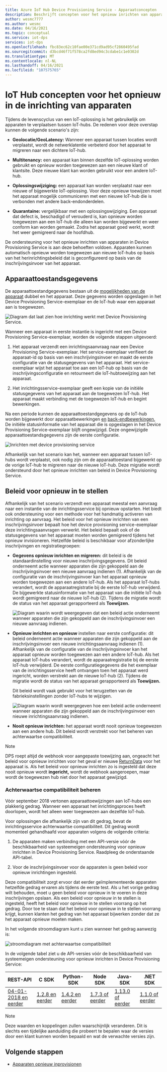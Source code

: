 ```yaml
---
title: Azure IoT Hub Device Provisioning Service - Apparaatconcepten
description: Beschrijft concepten voor het opnieuw inrichten van apparaten voor Azure IoT Hub Device Provisioning Service (DPS)
author: wesmc7777
ms.author: wesmc
ms.date: 04/16/2021
ms.topic: conceptual
ms.service: iot-dps
services: iot-dps
ms.openlocfilehash: fbc83ec62c10fae00e371cd9ad95cf2860495fad
ms.sourcegitcommit: d3bcd46f71f578ca2fd8ed94c3cdabe1c1e0302d
ms.translationtype: MT
ms.contentlocale: nl-NL
ms.lasthandoff: 04/16/2021
ms.locfileid: "107575765"
---
```

# <a name="iot-hub-device-reprovisioning-concepts"></a>IoT Hub concepten voor het opnieuw in de inrichting van apparaten

Tijdens de levenscyclus van een IoT-oplossing is het gebruikelijk om apparaten te verplaatsen tussen IoT-hubs. De redenen voor deze overstap kunnen de volgende scenario's zijn:

* **Geolocatie/GeoLatency:** Wanneer een apparaat tussen locaties wordt verplaatst, wordt de netwerklatentie verbeterd door het apparaat te migreren naar een dichtere IoT-hub.

* **Multitenancy:** een apparaat kan binnen dezelfde IoT-oplossing worden gebruikt en opnieuw worden toegewezen aan een nieuwe klant of klantsite. Deze nieuwe klant kan worden gebruikt voor een andere IoT-hub.

* **Oplossingswijziging:** een apparaat kan worden verplaatst naar een nieuwe of bijgewerkte IoT-oplossing. Voor deze opnieuw toewijzen moet het apparaat mogelijk communiceren met een nieuwe IoT-hub die is verbonden met andere back-endonderdelen.

* **Quarantaine:** vergelijkbaar met een oplossingswijziging. Een apparaat dat defect is, beschadigd of verouderd is, kan opnieuw worden toegewezen aan een IoT-hub die alleen kan worden bijgewerkt en weer conform kan worden gemaakt. Zodra het apparaat goed werkt, wordt het weer gemigreerd naar de hoofdhub.

De ondersteuning voor het opnieuw inrichten van apparaten in Device Provisioning Service is aan deze behoeften voldoen. Apparaten kunnen automatisch opnieuw worden toegewezen aan nieuwe IoT-hubs op basis van het herinrichtingsbeleid dat is geconfigureerd op basis van de inschrijvingsinvoer van het apparaat.

## <a name="device-state-data"></a>Apparaattoestandsgegevens

De apparaattoestandgegevens bestaan uit de [mogelijkheden van de apparaat](../iot-hub/iot-hub-devguide-device-twins.md) dubbel en het apparaat. Deze gegevens worden opgeslagen in het Device Provisioning Service-exemplaar en de IoT-hub waar een apparaat aan is toegewezen.

![Diagram dat laat zien hoe inrichting werkt met Device Provisioning Service.](./media/concepts-device-reprovisioning/dps-provisioning.png)

Wanneer een apparaat in eerste instantie is ingericht met een Device Provisioning Service-exemplaar, worden de volgende stappen uitgevoerd:

1. Het apparaat verzendt een inrichtingsaanvraag naar een Device Provisioning Service-exemplaar. Het service-exemplaar verifieert de apparaat-id op basis van een inschrijvingsinvoer en maakt de eerste configuratie van de statusgegevens van het apparaat. Het service-exemplaar wijst het apparaat toe aan een IoT-hub op basis van de inschrijvingsconfiguratie en retourneert die IoT-hubtoewijzing aan het apparaat.

2. Het inrichtingsservice-exemplaar geeft een kopie van de initiële statusgegevens van het apparaat aan de toegewezen IoT-hub. Het apparaat maakt verbinding met de toegewezen IoT-hub en begint bewerkingen.

Na een periode kunnen de apparaattoestandgegevens op de IoT-hub worden bijgewerkt door apparaatbewerkingen [en](../iot-hub/iot-hub-devguide-device-twins.md#device-operations) [back-endbewerkingen.](../iot-hub/iot-hub-devguide-device-twins.md#back-end-operations) De initiële statusinformatie van het apparaat die is opgeslagen in het Device Provisioning Service-exemplaar blijft ongewijzigd. Deze ongewijzigde apparaattoestandsgegevens zijn de eerste configuratie.

![Inrichten met device provisioning service](./media/concepts-device-reprovisioning/dps-provisioning-2.png)

Afhankelijk van het scenario kan het, wanneer een apparaat tussen IoT-hubs wordt verplaatst, ook nodig zijn om de apparaattoestand bijgewerkt op de vorige IoT-hub te migreren naar de nieuwe IoT-hub. Deze migratie wordt ondersteund door het opnieuw inrichten van beleid in Device Provisioning Service.

## <a name="reprovisioning-policies"></a>Beleid voor opnieuw in te stellen

Afhankelijk van het scenario verzendt een apparaat meestal een aanvraag naar een instantie van de inrichtingsservice bij opnieuw opstarten. Het biedt ook ondersteuning voor een methode voor het handmatig activeren van inrichting op aanvraag. Het beleid voor het opnieuw inrichten van een inschrijvingsinvoer bepaalt hoe het device provisioning service-exemplaar deze inrichtingsaanvragen verwerkt. Het beleid bepaalt ook of de statusgegevens van het apparaat moeten worden gemigreerd tijdens het opnieuw invisioneren. Hetzelfde beleid is beschikbaar voor afzonderlijke inschrijvingen en registratiegroepen:

* **Gegevens opnieuw inrichten en migreren:** dit beleid is de standaardinstelling voor nieuwe inschrijvingsgegevens. Dit beleid onderneemt actie wanneer apparaten die zijn gekoppeld aan de inschrijvingsinvoer een nieuwe aanvraag indienen (1). Afhankelijk van de configuratie van de inschrijvingsinvoer kan het apparaat opnieuw worden toegewezen aan een andere IoT-hub. Als het apparaat IoT-hubs verandert, wordt de apparaatregistratie bij de eerste IoT-hub verwijderd. De bijgewerkte statusinformatie van het apparaat van die initiële IoT-hub wordt gemigreerd naar de nieuwe IoT-hub (2). Tijdens de migratie wordt de status van het apparaat gerapporteerd als **Toewijzen.**

    ![Diagram waarin wordt weergegeven dat een beleid actie onderneemt wanneer apparaten die zijn gekoppeld aan de inschrijvingsinvoer een nieuwe aanvraag indienen.](./media/concepts-device-reprovisioning/dps-reprovisioning-migrate.png)

* **Opnieuw inrichten en opnieuw** instellen naar eerste configuratie: dit beleid onderneemt actie wanneer apparaten die zijn gekoppeld aan de inschrijvingsinvoer een nieuwe inrichtingsaanvraag indienen (1). Afhankelijk van de configuratie van de inschrijvingsinvoer kan het apparaat opnieuw worden toegewezen aan een andere IoT-hub. Als het apparaat IoT-hubs verandert, wordt de apparaatregistratie bij de eerste IoT-hub verwijderd. De eerste configuratiegegevens die het exemplaar van de inrichtingsservice heeft ontvangen toen het apparaat werd ingericht, worden verstrekt aan de nieuwe IoT-hub (2). Tijdens de migratie wordt de status van het apparaat gerapporteerd als **Toewijzen.**

    Dit beleid wordt vaak gebruikt voor het terugzetten van de fabrieksinstellingen zonder IoT-hubs te wijzigen.

    ![Diagram waarin wordt weergegeven hoe een beleid actie onderneemt wanneer apparaten die zijn gekoppeld aan de inschrijvingsinvoer een nieuwe inrichtingsaanvraag indienen.](./media/concepts-device-reprovisioning/dps-reprovisioning-reset.png)

* **Nooit opnieuw inrichten:** het apparaat wordt nooit opnieuw toegewezen aan een andere hub. Dit beleid wordt verstrekt voor het beheren van achterwaartse compatibiliteit.

> [!NOTE]
> DPS roept altijd de webhook voor aangepaste toewijzing aan, ongeacht het beleid voor opnieuw inrichten voor het geval er nieuwe [ReturnData](how-to-send-additional-data.md) voor het apparaat is. Als het beleid voor opnieuw inrichten zo is ingesteld dat deze nooit opnieuw wordt **ingericht,** wordt de webhook aangeroepen, maar wordt de toegewezen hub niet door het apparaat gewijzigd.

### <a name="managing-backwards-compatibility"></a>Achterwaartse compatibiliteit beheren

Vóór september 2018 vertonen apparaattoewijzingen aan IoT-hubs een plakkerig gedrag. Wanneer een apparaat het inrichtingsproces heeft doorlopen, wordt het alleen weer toegewezen aan dezelfde IoT-hub.

Voor oplossingen die afhankelijk zijn van dit gedrag, bevat de inrichtingsservice achterwaartse compatibiliteit. Dit gedrag wordt momenteel gehandhaafd voor apparaten volgens de volgende criteria:

1. De apparaten maken verbinding met een API-versie vóór de beschikbaarheid van systeemeigen ondersteuning voor opnieuw inrichten in Device Provisioning Service. Raadpleeg de onderstaande API-tabel.

2. Voor de inschrijvingsinvoer voor de apparaten is geen beleid voor opnieuw inrichtingen ingesteld.

Deze compatibiliteit zorgt ervoor dat eerder geïmplementeerde apparaten hetzelfde gedrag ervaren als tijdens de eerste test. Als u het vorige gedrag wilt behouden, moet u geen beleid voor opnieuw in te voeren in deze inschrijvingen opslaan. Als een beleid voor opnieuw in te stellen is ingesteld, heeft het beleid voor opnieuw in te stellen voorrang op het gedrag. Door toe te staan dat het beleid voor opnieuw in te stellen voorrang krijgt, kunnen klanten het gedrag van het apparaat bijwerken zonder dat ze het apparaat opnieuw moeten maken.

In het volgende stroomdiagram kunt u zien wanneer het gedrag aanwezig is:

![stroomdiagram met achterwaartse compatibiliteit](./media/concepts-device-reprovisioning/reprovisioning-compatibility-flow.png)

In de volgende tabel ziet u de API-versies vóór de beschikbaarheid van systeemeigen ondersteuning voor opnieuw inrichten in Device Provisioning Service:

| REST-API | C SDK | Python-SDK |  Node SDK | Java-SDK | .NET SDK |
| -------- | ----- | ---------- | --------- | -------- | -------- |
| [04-01-2018 en eerder](/rest/api/iot-dps/createorupdateindividualenrollment/createorupdateindividualenrollment#uri-parameters) | [1.2.8 en eerder](https://github.com/Azure/azure-iot-sdk-c/blob/master/version.txt) | [1.4.2 en eerder](https://github.com/Azure/azure-iot-sdk-python/blob/0a549f21f7f4fc24bc036c1d2d5614e9544a9667/device/iothub_client_python/src/iothub_client_python.cpp#L53) | [1.7.3 of eerder](https://github.com/Azure/azure-iot-sdk-node/blob/074c1ac135aebb520d401b942acfad2d58fdc07f/common/core/package.json#L3) | [1.13.0 of eerder](https://github.com/Azure/azure-iot-sdk-java/blob/794c128000358b8ed1c4cecfbf21734dd6824de9/device/iot-device-client/pom.xml#L7) | [1.1.0 of eerder](https://github.com/Azure/azure-iot-sdk-csharp/blob/9f7269f4f61cff3536708cf3dc412a7316ed6236/provisioning/device/src/Microsoft.Azure.Devices.Provisioning.Client.csproj#L20)

> [!NOTE]
> Deze waarden en koppelingen zullen waarschijnlijk veranderen. Dit is slechts een tijdelijke aanduiding die probeert te bepalen waar de versies door een klant kunnen worden bepaald en wat de verwachte versies zijn.

## <a name="next-steps"></a>Volgende stappen

* [Apparaten opnieuw inprovisionen](how-to-reprovision.md)
